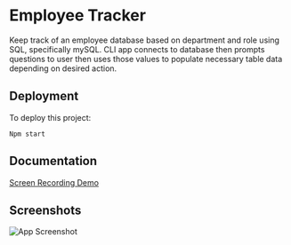 
# Employee Tracker

Keep track of an employee database based on department and role using SQL, specifically mySQL. CLI app connects to database then prompts questions to user then uses those values to populate necessary table data depending on desired action.
## Deployment

To deploy this project:

```Npm start```



  
## Documentation

[Screen Recording Demo](https://drive.google.com/file/d/1rsg1_Inrf9scUAbj4bMMRKEvaejntmmT/view)



  
## Screenshots

![App Screenshot](https://user-images.githubusercontent.com/85845397/133358602-7b246b45-e68b-4534-9ef4-cf75ef9d5fb9.jpg)

  